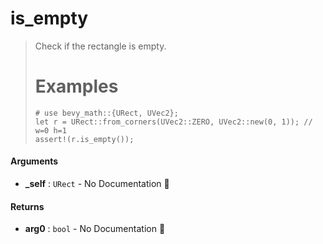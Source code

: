 # is\_empty

>  Check if the rectangle is empty.
>  # Examples
>  ```
>  # use bevy_math::{URect, UVec2};
>  let r = URect::from_corners(UVec2::ZERO, UVec2::new(0, 1)); // w=0 h=1
>  assert!(r.is_empty());
>  ```

#### Arguments

- **\_self** : `URect` \- No Documentation 🚧

#### Returns

- **arg0** : `bool` \- No Documentation 🚧